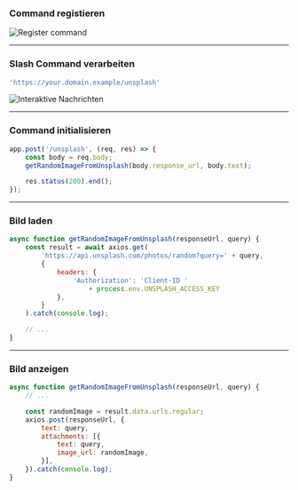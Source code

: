 ### Command registieren

![Register command](slides/06-unsplash/command-registration.png)

---

### Slash Command verarbeiten

```JavaScript
'https://your.domain.example/unsplash'
```
![Interaktive Nachrichten](public/images/slash-command.png)

---

### Command initialisieren

```JavaScript
app.post('/unsplash', (req, res) => {
    const body = req.body;
    getRandomImageFromUnsplash(body.response_url, body.text);

    res.status(200).end();
});
```

---

### Bild laden

```JavaScript
async function getRandomImageFromUnsplash(responseUrl, query) {
    const result = await axios.get(
        'https://api.unsplash.com/photos/random?query=' + query,
        {
            headers: {
                'Authorization': 'Client-ID '
                    + process.env.UNSPLASH_ACCESS_KEY
            },
        }
    ).catch(console.log);

    // ...
}
```

---

### Bild anzeigen

```JavaScript
async function getRandomImageFromUnsplash(responseUrl, query) {
    // ...

    const randomImage = result.data.urls.regular;
    axios.post(responseUrl, {
        text: query,
        attachments: [{
            text: query,
            image_url: randomImage,
        }],
    }).catch(console.log);
}
```